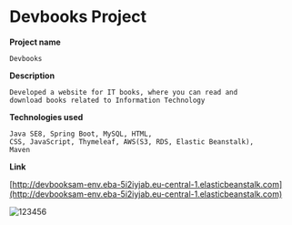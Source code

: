 # Devbooks Project

**Project name**

    Devbooks 
    
**Description**

    Developed a website for IT books, where you can read and
    download books related to Information Technology
    
**Technologies used**

    Java SE8, Spring Boot, MySQL, HTML,
    CSS, JavaScript, Thymeleaf, AWS(S3, RDS, Elastic Beanstalk),
    Maven
    
**Link**    
    
   [http://devbooksam-env.eba-5i2iyjab.eu-central-1.elasticbeanstalk.com](http://devbooksam-env.eba-5i2iyjab.eu-central-1.elasticbeanstalk.com)   
    
   ![123456](https://user-images.githubusercontent.com/60201287/106724696-f7aa0200-6621-11eb-980b-92cc215f5009.jpg)
